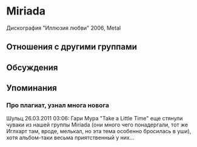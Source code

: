 # Miriada

Дискография
"Иллюзия любви" 2006, Metal

## Отношения с другими группами


## Обсуждения


## Упоминания

### Про плагиат, узнал многа новога

Шульц 26.03.2011 03:06:
Гари Мура "Take a Little Time" еще стянули чуваки из нашей группы Miriada (они много чего понадергали, тот же Иглхарт там, вроде, мелькал, но эта тема особенно бросилась в уши), хотя альбом-таки весьма приятственный у них...

